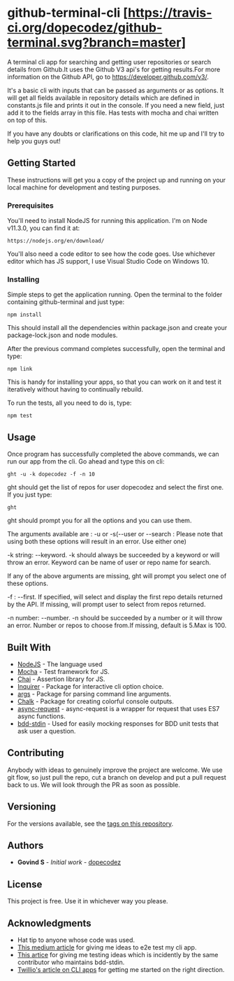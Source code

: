 # github-terminal-cli [https://travis-ci.org/dopecodez/github-terminal.svg?branch=master]
A terminal cli app for searching and getting user repositories or search details from Github.It uses the Github V3 api's for getting results.For more information on the Github API, go to https://developer.github.com/v3/.

It's a basic cli with inputs that can be passed as arguments or as options. It will get all fields available in repository details which are defined in constants.js file and prints it out in the console. If you need a new field, just add it to the fields array in this file. Has tests with mocha and chai written on top of this.

If you have any doubts or clarifications on this code, hit me up and I'll try to help you guys out!

## Getting Started

These instructions will get you a copy of the project up and running on your local machine for development and testing purposes. 

### Prerequisites

You'll need to install NodeJS for running this application. I'm on Node v11.3.0, you can find it at:
```
https://nodejs.org/en/download/
```
You'll also need a code editor to see how the code goes. Use whichever editor which has JS support, I use Visual Studio Code on 
Windows 10.

### Installing

Simple steps to get the application running. Open the terminal to the folder containing github-terminal and just type:
```
npm install
```
This should install all the dependencies within package.json and create your package-lock.json and node modules.

After the previous command completes successfully, open the terminal and type:
```
npm link
```
This is handy for installing your apps, so that you can work on it and test it iteratively without having to continually rebuild.

To run the tests, all you need to do is, type:
```
npm test
```
## Usage

Once program has successfully completed the above commands, we can run our app from the cli. Go ahead and type this on cli:
```
ght -u -k dopecodez -f -n 10
```
ght should get the list of repos for user dopecodez and select the first one. If you just type:
```
ght
```
ght should prompt you for all the options and you can use them.

The arguments available are : -u or -s(--user or --search : Please note that using both these options will result in an error. Use either one)

-k string: --keyword. -k should always be succeeded by a keyword or will throw an error. Keyword can be name of user or repo name for search.

If any of the above arguments are missing, ght will prompt you select one of these options.

-f : --first. If specified, will select and display the first repo details returned by the API. If missing, will prompt user to select from repos returned.

-n number: --number. -n should be succeeded by a number or it will throw an error. Number or repos to choose from.If missing, default is 5.Max is 100.

## Built With

* [NodeJS](https://nodejs.org/en/) - The language used
* [Mocha](https://mochajs.org/) - Test framework for JS.
* [Chai](https://www.chaijs.com/) - Assertion library for JS.
* [Inquirer](https://www.npmjs.com/package/inquirer/v/0.2.3) - Package for interactive cli option choice.
* [args](https://www.npmjs.com/package/args) - Package for parsing command line arguments.
* [Chalk](https://www.npmjs.com/package/chalk) - Package for creating colorful console outputs.
* [async-request](https://www.npmjs.com/package/async-request) - async-request is a wrapper for request that uses ES7 async functions.
* [bdd-stdin](https://www.npmjs.com/package/bdd-stdin) - Used for easily mocking responses for BDD unit tests that ask user a question.

## Contributing

Anybody with ideas to genuinely improve the project are welcome. We use git flow, so just pull the repo, cut a branch on develop and put a pull request back to us. We will look through the PR as soon as possible.

## Versioning
For the versions available, see the [tags on this repository](https://github.com/your/project/tags). 

## Authors

* **Govind S** - *Initial work* - [dopecodez](https://github.com/dopecodez)

## License

This project is free. Use it in whichever way you please.

## Acknowledgments

* Hat tip to anyone whose code was used.
* [This medium article](https://medium.com/@zorrodg/integration-tests-on-node-js-cli-part-1-why-and-how-fa5b1ba552fe) for giving me ideas to e2e test my cli app.
* [This artice](https://glebbahmutov.com/blog/unit-testing-cli-programs/) for giving me testing ideas which is incidently by the same contributor who maintains bdd-stdin.
* [Twillio's article on CLI apps](https://www.twilio.com/blog/how-to-build-a-cli-with-node-js) for getting me started on the right direction.
